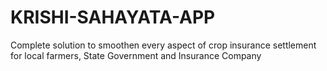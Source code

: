 # KRISHI-SAHAYATA-APP
Complete solution to smoothen every aspect of crop insurance settlement for local farmers, State Government and Insurance Company
